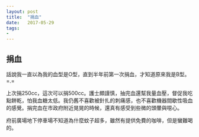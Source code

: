 ```yaml
---
layout: post
title:  "捐血"
date:   2017-05-29
tags:
-
---
```

## 捐血

話說我一直以為我的血型是O型，直到半年前第一次捐血，才知道原來我是B型。=.=

上次捐250cc，這次可以捐500cc。護士頗謹慎，抽完血還幫我量血壓，督促我吃點餅乾，怕我血糖太低。我仍舊不喜歡被針扎的刺痛感，也不喜歡機器間歇性吸血的感覺。捐完血在市政府附近晃晃的時候，還真有感受到些微的頭暈與噁心。

府前廣場地下停車場不知道為什麼蚊子超多，雖然有提供免費的咖啡，但是蠻難喝的。